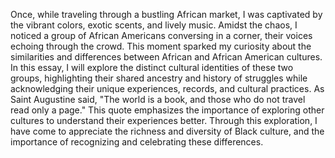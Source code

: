 Once, while traveling through a bustling African market, I was captivated by the vibrant colors, exotic scents, and lively music. Amidst the chaos, I noticed a group of African Americans conversing in a corner, their voices echoing through the crowd. This moment sparked my curiosity about the similarities and differences between African and African American cultures. In this essay, I will explore the distinct cultural identities of these two groups, highlighting their shared ancestry and history of struggles while acknowledging their unique experiences, records, and cultural practices. As Saint Augustine said, "The world is a book, and those who do not travel read only a page." This quote emphasizes the importance of exploring other cultures to understand their experiences better. Through this exploration, I have come to appreciate the richness and diversity of Black culture, and the importance of recognizing and celebrating these differences.